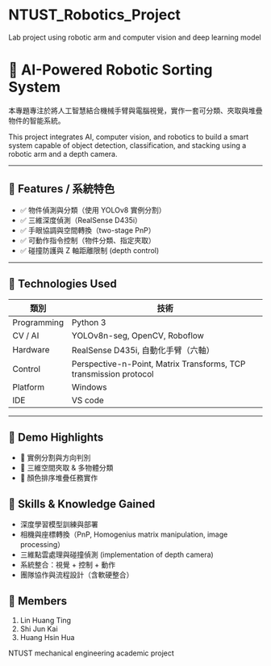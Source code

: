 # NTUST_Robotics_Project
Lab project using robotic arm and computer vision and deep learning model

# 🤖 AI-Powered Robotic Sorting System

本專題專注於將人工智慧結合機械手臂與電腦視覺，實作一套可分類、夾取與堆疊物件的智能系統。

This project integrates AI, computer vision, and robotics to build a smart system capable of object detection, classification, and stacking using a robotic arm and a depth camera.

---

## 🎯 Features / 系統特色

- ✅ 物件偵測與分類（使用 YOLOv8 實例分割）
- ✅ 三維深度偵測（RealSense D435i）
- ✅ 手眼協調與空間轉換（two-stage PnP）
- ✅ 可動作指令控制（物件分類、指定夾取）
- ✅ 碰撞防護與 Z 軸距離限制 (depth control)

---

## 🧰 Technologies Used

| 類別 | 技術 |
|------|------|
| Programming | Python 3 |
| CV / AI     | YOLOv8n-seg, OpenCV, Roboflow |
| Hardware    | RealSense D435i, 自動化手臂（六軸） |
| Control     | Perspective-n-Point, Matrix Transforms, TCP transmission protocol |
| Platform    | Windows |
| IDE         | VS code |

---

## 🧪 Demo Highlights

- 🎯 實例分割與方向判別  
- 🎯 三維空間夾取 & 多物體分類  
- 🎯 顏色排序堆疊任務實作


## 🧠 Skills & Knowledge Gained

- 深度學習模型訓練與部署
- 相機與座標轉換（PnP, Homogenius matrix manipulation, image processing）
- 三維點雲處理與碰撞偵測 (implementation of depth camera)
- 系統整合：視覺 + 控制 + 動作
- 團隊協作與流程設計（含軟硬整合）

## 👥 Members
1. Lin Huang Ting
2. Shi Jun Kai
3. Huang Hsin Hua

NTUST mechanical engineering academic project
